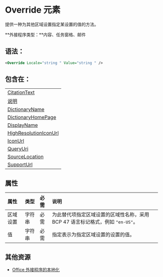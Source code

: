 
# <a name="override-element"></a>Override 元素
提供一种为其他区域设置指定某设置的值的方法。

 **外接程序类型：**内容、任务窗格、邮件


## <a name="syntax:"></a>语法：


```XML
<Override Locale="string " Value="string " />
```


## <a name="contained-in:"></a>包含在：


||
|:-----|
|[CitationText](../../reference/manifest/citationtext.md)|
|[说明](../../reference/manifest/description.md)|
|[DictionaryName](../../reference/manifest/dictionaryname.md)|
|[DictionaryHomePage](../../reference/manifest/dictionaryhomepage.md)|
|[DisplayName](../../reference/manifest/displayname.md)|
|[HighResolutionIconUrl](../../reference/manifest/highresolutioniconurl.md)|
|[IconUrl](../../reference/manifest/iconurl.md)|
|[QueryUri](../../reference/manifest/queryuri.md)|
|[SourceLocation](../../reference/manifest/sourcelocation.md)|
|[SupportUrl](../../reference/manifest/supporturl.md)|

## <a name="attributes"></a>属性



|**属性**|**类型**|**必需**|**说明**|
|:-----|:-----|:-----|:-----|
|区域设置|字符串|必需|为此替代项指定区域设置的区域性名称，采用 BCP 47 语言标记格式，例如 `"en-US"`。|
|值|字符串|必需|指定表示为指定区域设置的设置的值。|

## <a name="additional-resources"></a>其他资源



- [Office 外接程序的本地化](../../docs/develop/localization.md#off15wecon_LocalesManifest)
    
